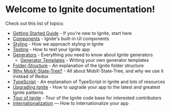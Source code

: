 # Welcome to Ignite documentation!

Check out this list of topics:

- [Getting Started Guide](./Guide.md) - If you're new to Ignite, start here
- [Components](./Components.md) - Ignite's built-in UI components
- [Styling](./Styling.md) - How we approach styling in Ignite
- [Testing](./Testing.md) - How to test your Ignite app
- [Generators](./Generators.md) - Everything you need to know about Ignite generators
  - [Generator Templates](./Generator-Templates.md) - Writing your own generator templates
- [Folder-Structure](./Folder-Structure.md) - An explanation of the Ignite folder structure
- [Why MobX-State-Tree?](./MobX-State-Tree.md) - All about MobX-State-Tree, and why we use it instead of Redux
- [TypeScript](./TypeScript.md) - An explanation of TypeScript in Ignite and lots of resources
- [Upgrading Ignite](./Upgrading.md) - How to upgrade your app to the latest and greatest Ignite patterns
- [Tour of Ignite](./Tour-of-Ignite.md) - Tour of the Ignite code base for interested contributors
- [Internationalization](./Internationalization.md) — How to Internationalize your app
